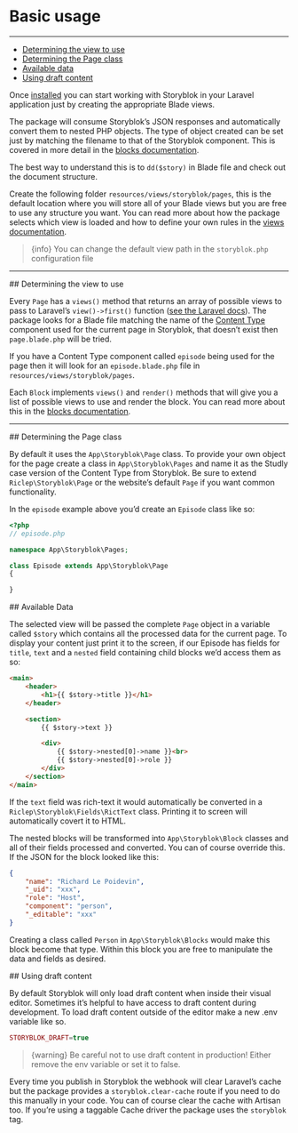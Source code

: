 # Basic usage

---

- [Determining the view to use](#determining-view)
- [Determining the Page class](#the-page-class)
- [Available data](#available-data)
- [Using draft content](#draft-content)


Once [installed](/{{route}}/{{version}}/installation) you can start working with Storyblok in your Laravel application just by creating the appropriate Blade views.

The package will consume Storyblok’s JSON responses and automatically convert them to nested PHP objects. The type of object created can be set just by matching the filename to that of the Storyblok component. This is covered in more detail in the [blocks documentation](/{{route}}/{{version}}/blocks).

The best way to understand this is to `dd($story)` in Blade file and check out the document structure.

Create the following folder `resources/views/storyblok/pages`, this is the default location where you will store all of your Blade views but you are free to use any structure you want. You can read more about how the package selects which view is loaded and how to define your own rules in the [views documentation](/{{route}}/{{version}}/views).

> {info} You can change the default view path in the `storyblok.php` configuration file

---

<a name="determining-view">
## Determining the view to use
</a>

Every `Page` has a `views()` method that returns an array of possible views to pass to Laravel’s `view()->first()` function ([see the Laravel docs](https://laravel.com/docs/7.x/views)). The package looks for a Blade file matching the name of the [Content Type](https://www.storyblok.com/docs/the-key-concept#content-types) component used for the current page in Storyblok, that doesn’t exist then `page.blade.php` will be tried.

If you have a Content Type component called `episode` being used for the page then it will look for an `episode.blade.php` file in `resources/views/storyblok/pages`.

Each `Block` implements `views()` and  `render()` methods that will give you a list of possible views to use and render the block. You can read more about this in the [blocks documentation](/{{route}}/{{version}}/blocks).

---

<a name="the-page-class">
## Determining the Page class
</a>

By default it uses the `App\Storyblok\Page` class. To provide your own object for the page create a class in `App\Storyblok\Pages` and name it as the Studly case version of the Content Type from Storyblok. Be sure to extend `Riclep\Storyblok\Page` or the website’s default `Page` if you want common functionality.

In the `episode` example above you’d create an `Episode` class like so:

```php
<?php
// episode.php

namespace App\Storyblok\Pages;

class Episode extends App\Storyblok\Page
{

}
```

<a name="available-data">
## Available Data
</a>

The selected view will be passed the complete `Page` object in a variable called `$story` which contains all the processed data for the current page. To display your content just print it to the screen, if our Episode has fields for `title`, `text` and a `nested` field containing child blocks we’d access them as so:

```html
<main>
    <header>
        <h1>{{ $story->title }}</h1>
    </header>

    <section>
        {{ $story->text }}

        <div>
        	{{ $story->nested[0]->name }}<br>
        	{{ $story->nested[0]->role }}
        </div>
    </section>
</main>

```

If the `text` field was rich-text it would automatically be converted in a `Riclep\Storyblok\Fields\RictText` class. Printing it to screen will automatically covert it to HTML.

The nested blocks will be transformed into `App\Storyblok\Block` classes and all of their fields processed and converted. You can of course override this. If the JSON for the block looked like this:

```json
{
    "name": "Richard Le Poidevin",
    "_uid": "xxx",
    "role": "Host",
    "component": "person",
    "_editable": "xxx"
}
```

Creating a class called `Person` in `App\Storyblok\Blocks` would make this block become that type. Within this block you are free to manipulate the data and fields as desired.



<a name="draft-content">
## Using draft content
</a>

By default Storyblok will only load draft content when inside their visual editor. Sometimes it’s helpful to have access to draft content during development. To load draft content outside of the editor make a new .env variable like so.

```php
STORYBLOK_DRAFT=true
```

> {warning} Be careful not to use draft content in production! Either remove the env variable or set it to false.


Every time you publish in Storyblok the webhook will clear Laravel’s cache but the package provides a `storyblok.clear-cache` route if you need to do this manually in your code. You can of course clear the cache with Artisan too. If you’re using a taggable Cache driver the package uses the `storyblok` tag.
